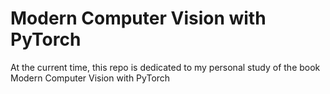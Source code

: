 # Modern Computer Vision with PyTorch

At the current time, this repo is dedicated to my personal study of the book Modern Computer Vision with PyTorch
